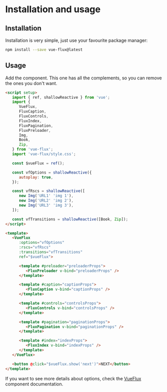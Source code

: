 ---
---

# Installation and usage

## Installation

Installation is very simple, just use your favourite package manager:

``` bash
npm install --save vue-flux@latest
```

## Usage

Add the component. This one has all the complements, so you can remove the ones you don't want.

``` html
<script setup>
   import { ref, shallowReactive } from 'vue';
   import {
      VueFlux,
      FluxCaption,
      FluxControls,
      FluxIndex,
      FluxPagination,
      FluxPreloader,
      Img,
      Book,
      Zip,
   } from 'vue-flux';
   import 'vue-flux/style.css';

   const $vueFlux = ref();

   const vfOptions = shallowReactive({
      autoplay: true,
   });

   const vfRscs = shallowReactive([
      new Img('URL1' 'img 1'),
      new Img('URL2' 'img 2'),
      new Img('URL3' 'img 3'),
   ]);

   const vfTransitions = shallowReactive([Book, Zip]);
</script>

<template>
   <VueFlux
      :options="vfOptions"
      :rscs="vfRscs"
      :transitions="vfTransitions"
      ref="$vueFlux">

      <template #preloader="preloaderProps">
         <FluxPreloader v-bind="preloaderProps" />
      </template>

      <template #caption="captionProps">
         <FluxCaption v-bind="captionProps" />
      </template>

      <template #controls="controlsProps">
         <FluxControls v-bind="controlsProps" />
      </template>

      <template #pagination="paginationProps">
         <FluxPagination v-bind="paginationProps" />
      </template>

      <template #index="indexProps">
         <FluxIndex v-bind="indexProps" />
      </template>
   </VueFlux>

   <button @click="$vueFlux.show('next')">NEXT</button>
</template>
```

If you want to see more details about options, check the [VueFlux](components/vue-flux) component documentation.
